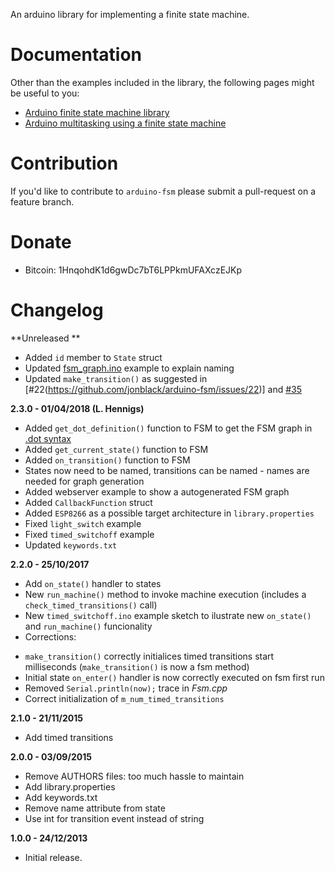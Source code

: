 An arduino library for implementing a finite state machine.

# Documentation

Other than the examples included in the library, the following pages might be
useful to you:

* [Arduino finite state machine library][1]
* [Arduino multitasking using a finite state machine][2]

[1]: https://jonblack.me/arduino-finite-state-machine-library/
[2]: https://jonblack.me/arduino-multitasking-using-finite-state-machines/

# Contribution

If you'd like to contribute to `arduino-fsm` please submit a pull-request on a
feature branch.

# Donate

* Bitcoin: 1HnqohdK1d6gwDc7bT6LPPkmUFAXczEJKp

# Changelog

**Unreleased **

* Added `id` member to `State` struct
* Updated [fsm_graph.ino](https://github.com/LennartHennigs/arduino-fsm/blob/master/examples/fsm_graph/fsm_graph.ino) example to explain naming
* Updated `make_transition()` as suggested in [#22(https://github.com/jonblack/arduino-fsm/issues/22)] and [#35](https://github.com/jonblack/arduino-fsm/issues/35)

**2.3.0 - 01/04/2018 (L. Hennigs)**

* Added `get_dot_definition()` function to FSM to get the FSM graph in [.dot syntax](http://graphs.grevian.org/example)
* Added `get_current_state()` function to FSM
* Added `on_transition()` function to FSM
* States now need to be named, transitions can be named - names are needed for graph generation
* Added webserver example to show a autogenerated FSM graph
* Added `CallbackFunction` struct
* Added `ESP8266` as a possible target architecture in `library.properties`
* Fixed `light_switch` example
* Fixed `timed_switchoff` example
* Updated `keywords.txt`


**2.2.0 - 25/10/2017**

* Add `on_state()` handler to states
* New `run_machine()` method to invoke machine execution (includes a `check_timed_transitions()` call)
* New `timed_switchoff.ino` example sketch to ilustrate new `on_state()` and `run_machine()` funcionality
* Corrections:
 - `make_transition()` correctly initialices timed transitions start milliseconds (`make_transition()` is now a fsm method)
 - Initial state `on_enter()` handler is now correctly executed on fsm first run
 - Removed `Serial.println(now);` trace in _Fsm.cpp_
 - Correct initialization of `m_num_timed_transitions`
 

**2.1.0 - 21/11/2015**

* Add timed transitions

**2.0.0 - 03/09/2015**

* Remove AUTHORS files: too much hassle to maintain
* Add library.properties
* Add keywords.txt
* Remove name attribute from state
* Use int for transition event instead of string

**1.0.0 - 24/12/2013**

* Initial release.

